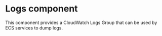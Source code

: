 # Logs component

This component provides a CloudWatch Logs Group that can be used by ECS services
to dump logs.
